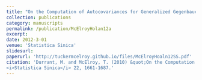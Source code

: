 ```yaml
---
title: "On the Computation of Autocovariances for Generalized Gegenbauer Processes"
collection: publications
category: manuscripts
permalink: /publication/McElroyHolan12a
excerpt: 
date: 2012-3-01
venue: 'Statistica Sinica'
slidesurl: 
paperurl: 'http://tuckermcelroy.github.io/files/McElroyHoaln12SS.pdf'
citation: 'Durrant, M. and McElroy, T. (2010) &quot;On the Computation of Autocovariances for Generalized Gegenbauer Processes.&quot; 
<i>Statistica Sinica</i> 22, 1661-1687.'
---
```

